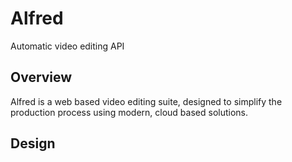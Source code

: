 # Alfred

Automatic video editing API

## Overview

Alfred is a web based video editing suite, designed to simplify the production process using modern, cloud based solutions.

## Design

